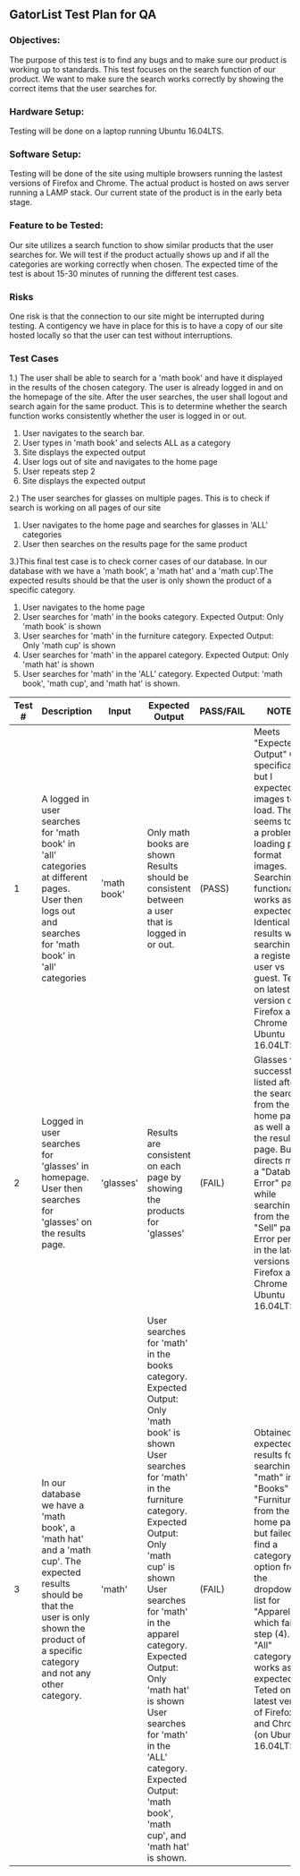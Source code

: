 ## GatorList Test Plan for QA

### Objectives:
 The purpose of this test is to find any bugs and to make sure our product is working up to standards. This test focuses on the search function of our product. We want to make sure the search works correctly by showing the correct items that the user searches for.


### Hardware Setup: 
Testing will be done on a laptop running Ubuntu 16.04LTS.

### Software Setup: 

Testing will be done of the site using multiple browsers running the lastest versions of Firefox and Chrome. The actual product is hosted on aws server running a LAMP stack. Our current state of the product is in the early beta stage.

### Feature to be Tested:

Our site utilizes a search function to show similar products that the user searches for. We will test if the product actually shows up and if all the categories are working correctly when chosen. The expected time of the test is about 15-30 minutes of running the different test cases.

### Risks
One risk is that the connection to our site might be interrupted during testing. A contigency we have in place for this is to have a copy of our site hosted locally so that the user can test without interruptions.


### Test Cases
1.) The user shall be able to search for a 'math book' and have it displayed in the results of the chosen category. The user is already logged in and on the homepage of the site. After the user searches, the user shall logout and search again for the same product. This is to determine whether the search function works consistently whether the user is logged in or out.
1. User navigates to the search bar.
2. User types in 'math book' and selects ALL as a category
3. Site displays the expected output
4. User logs out of site and navigates to the home page
5. User repeats step 2
6. Site displays the expected output

2.) The user searches for glasses on multiple pages. This is to check if search is working on all pages of our site
1. User navigates to the home page and searches for glasses in 'ALL' categories
2. User then searches on the results page for the same product

3.)This final test case is to check corner cases of our database. In our database with we have a 'math book', a 'math hat' and a 'math cup'.The expected results should be that the user is only shown the product of a specific category.
1. User navigates to the home page
2. User searches for 'math' in the books category. Expected Output: Only 'math book' is shown
3. User searches for 'math' in the furniture category. Expected Output: Only 'math cup' is shown
4. User searches for 'math' in the apparel category. Expected Output: Only 'math hat' is shown
5. User searches for 'math' in the 'ALL' category. Expected Output: 'math book', 'math cup', and 'math hat' is shown.

| Test # 	|                                           Description                                                                                                                                           	| Input       	|                                       Expected Output                                                                                                                                                                                                                                                                                                                                                         	| PASS/FAIL 	| NOTES |
|--------	|-------------------------------------------------------------------------------------------------------------------------------------------------------------------------------------------------	|-------------	|---------------------------------------------------------------------------------------------------------------------------------------------------------------------------------------------------------------------------------------------------------------------------------------------------------------------------------------------------------------------------------------------------------------	|-----------	|-----------	|
| 1      	| A logged in user searches for 'math book' in 'all' categories at different pages.  User then logs out and searches for 'math book' in 'all' categories                                          	| 'math book' 	| Only math books are shown Results should be consistent between a user that is logged in or out.                                                                                                                                                                                                                                                                                                               	| (PASS)  | Meets "Expected Output" QA specification, but I expected the images to load. There seems to be a problem loading png format images. Searching functionality works as expected. Identical results while searching as a registered user vs guest. Teted on latest version of Firefox and Chrome (on Ubuntu 16.04LTS).
| 2      	| Logged in user searches for 'glasses'  in homepage. User then searches for 'glasses' on the results page.                                                                                                                                                                                                                                                                                                                                                                                                      	| 'glasses'   	| Results are consistent on each page by showing the products for 'glasses'                                                                                                                                                                                                                                                                                                                                                                                                           	|(FAIL)|Glasses were successfully listed after the search from the home page, as well as the results page. But directs me to a "Database Error" page while searching from the "Sell" page. Error persists in the latest versions of Firefox and Chrome (on Ubuntu 16.04LTS).|
| 3      	| In our database we have a 'math book', a 'math hat' and a 'math cup'. The expected results should be that the user is only shown the product of a specific category and not any other category. 	| 'math'      	| User searches for 'math' in the books category.  Expected Output: Only 'math book' is shown  User searches for 'math' in the furniture category. Expected Output: Only 'math cup' is shown  User searches for 'math' in the apparel category.  Expected Output: Only 'math hat' is shown  User searches for 'math' in the 'ALL' category.  Expected Output: 'math book', 'math cup', and 'math hat' is shown. 	|(FAIL)|Obtained expected results for searching "math" in "Books" and "Furniture" from the home page, but failed to find a category option from the dropdown list for "Apparel", which fails step (4). The "All" category works as expected. Teted on latest version of Firefox and Chrome (on Ubuntu 16.04LTS).|




